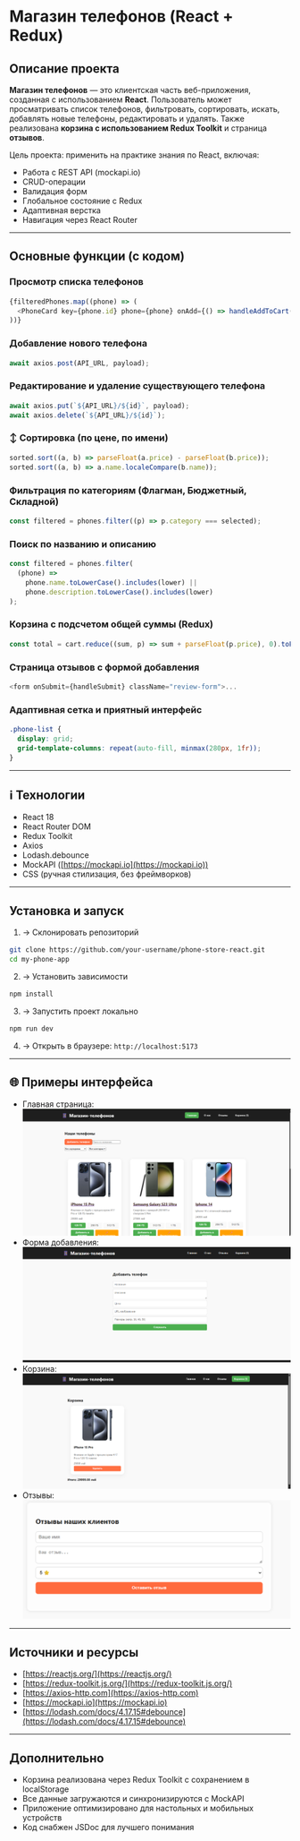 #  Магазин телефонов (React + Redux)

##  Описание проекта

**Магазин телефонов** — это клиентская часть веб-приложения, созданная с использованием **React**. Пользователь может просматривать список телефонов, фильтровать, сортировать, искать, добавлять новые телефоны, редактировать и удалять. Также реализована **корзина с использованием Redux Toolkit** и страница **отзывов**.

Цель проекта: применить на практике знания по React, включая:

* Работа с REST API (mockapi.io)
* CRUD-операции
* Валидация форм
* Глобальное состояние с Redux
* Адаптивная верстка
* Навигация через React Router

---

##  Основные функции (с кодом)

###  Просмотр списка телефонов

```js
{filteredPhones.map((phone) => (
  <PhoneCard key={phone.id} phone={phone} onAdd={() => handleAddToCart(phone)} />
))}
```

###  Добавление нового телефона

```js
await axios.post(API_URL, payload);
```

###  Редактирование и удаление существующего телефона

```js
await axios.put(`${API_URL}/${id}`, payload); 
await axios.delete(`${API_URL}/${id}`); 
```

### ↕ Сортировка (по цене, по имени)

```js
sorted.sort((a, b) => parseFloat(a.price) - parseFloat(b.price)); 
sorted.sort((a, b) => a.name.localeCompare(b.name)); 
```

###  Фильтрация по категориям (Флагман, Бюджетный, Складной)

```js
const filtered = phones.filter((p) => p.category === selected);
```

###  Поиск по названию и описанию

```js
const filtered = phones.filter(
  (phone) =>
    phone.name.toLowerCase().includes(lower) ||
    phone.description.toLowerCase().includes(lower)
);
```

###  Корзина с подсчетом общей суммы (Redux)

```js
const total = cart.reduce((sum, p) => sum + parseFloat(p.price), 0).toFixed(2);
```

###  Страница отзывов с формой добавления

```js
<form onSubmit={handleSubmit} className="review-form">...
```

###  Адаптивная сетка и приятный интерфейс

```css
.phone-list {
  display: grid;
  grid-template-columns: repeat(auto-fill, minmax(280px, 1fr));
}
```

---

## ℹ️ Технологии

* React 18
* React Router DOM
* Redux Toolkit
* Axios
* Lodash.debounce
* MockAPI ([https://mockapi.io](https://mockapi.io))
* CSS (ручная стилизация, без фреймворков)

---

##  Установка и запуск

1. → Склонировать репозиторий

```bash
git clone https://github.com/your-username/phone-store-react.git
cd my-phone-app
```

2. → Установить зависимости

```bash
npm install
```

3. → Запустить проект локально

```bash
npm run dev
```

4. → Открыть в браузере: `http://localhost:5173`

---

## 🌐 Примеры интерфейса

* Главная страница:
  ![alt text](image.png)
* Форма добавления:
  ![alt text](image-1.png)
* Корзина:
 ![alt text](image-2.png)
* Отзывы:
![alt text](image-3.png)
---


##  Источники и ресурсы

* [https://reactjs.org/](https://reactjs.org/)
* [https://redux-toolkit.js.org/](https://redux-toolkit.js.org/)
* [https://axios-http.com](https://axios-http.com)
* [https://mockapi.io](https://mockapi.io)
* [https://lodash.com/docs/4.17.15#debounce](https://lodash.com/docs/4.17.15#debounce)

---

##  Дополнительно

* Корзина реализована через Redux Toolkit с сохранением в localStorage
* Все данные загружаются и синхронизируются с MockAPI
* Приложение оптимизировано для настольных и мобильных устройств
* Код снабжен JSDoc для лучшего понимания

